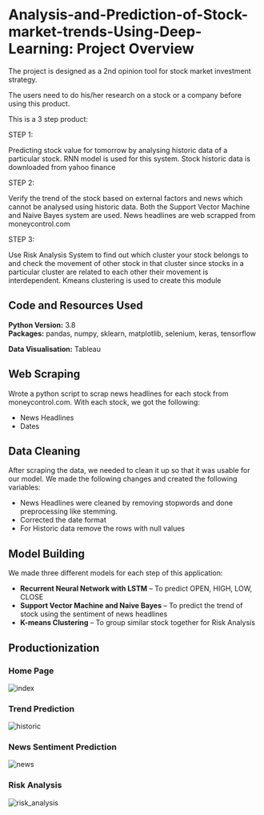 # Analysis-and-Prediction-of-Stock-market-trends-Using-Deep-Learning: Project Overview 

The project is designed as a 2nd opinion tool for stock market investment strategy.

The users need to do his/her research on a stock or a company before using this product.

This is a 3 step product:

STEP 1:

Predicting stock value for tomorrow by analysing historic data of a particular stock. RNN model is used for this system.
Stock historic data is downloaded from yahoo finance

STEP 2:

Verify the trend of the stock based on external factors and news which cannot be analysed using historic data. Both the Support Vector Machine and Naive Bayes system are used.
News headlines are web scrapped from moneycontrol.com

STEP 3:

Use Risk Analysis System to find out which cluster your stock belongs to and check the movement of other stock in that cluster since stocks in a particular cluster are related to each other their movement is interdependent. 
Kmeans clustering is used to create this module 

## Code and Resources Used 
**Python Version:** 3.8  
**Packages:** pandas, numpy, sklearn, matplotlib, selenium, keras, tensorflow

**Data Visualisation:** Tableau

## Web Scraping
Wrote a python script to scrap news headlines for each stock from moneycontrol.com. With each stock, we got the following:
*	News Headlines
*	Dates

## Data Cleaning
After scraping the data, we needed to clean it up so that it was usable for our model. We made the following changes and created the following variables:

*	News Headlines were cleaned by removing stopwords and done preprocessing like stemming.
*	Corrected the date format 
*	For Historic data remove the rows with null values

## Model Building 

We made three different models for each step of this application:
*	**Recurrent Neural Network with LSTM** – To predict OPEN, HIGH, LOW, CLOSE
*	**Support Vector Machine and Naive Bayes** – To predict the trend of stock using the sentiment of news headlines
*	**K-means Clustering** – To group similar stock together for Risk Analysis


## Productionization 
### Home Page
![index](https://user-images.githubusercontent.com/57723556/156887897-70ebada5-78ba-4f23-9a31-e2e163262de8.png)

### Trend Prediction
![historic](https://user-images.githubusercontent.com/57723556/156887971-16e71666-0b56-445d-82f9-bd508047863d.png)

### News Sentiment Prediction
![news](https://user-images.githubusercontent.com/57723556/156888317-5be3d6d3-0560-4279-92dd-3130f2f8f8f2.png)

### Risk Analysis
![risk_analysis](https://user-images.githubusercontent.com/57723556/156888335-7b0750ae-5c8c-4033-b067-a84f65e30f74.png)

